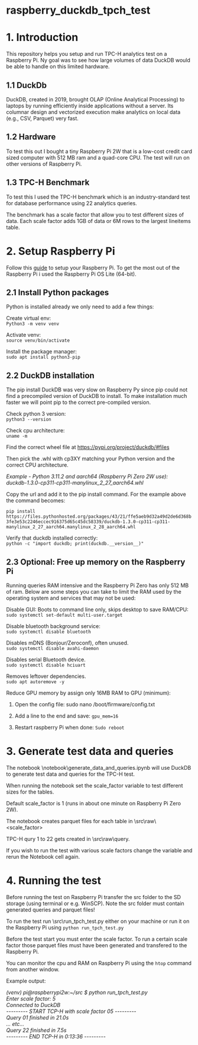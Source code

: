# raspberry_duckdb_tpch_test

# 1. Introduction

This repository helps you setup and run TPC-H analytics test on a Raspberry Pi. Ny goal was to see how large volumes of data DuckDB would be able to handle on this limited hardware.

## 1.1 DuckDb
DuckDB, created in 2019, brought OLAP (Online Analytical Processing) to laptops by running efficiently inside applications without a server. Its columnar design and vectorized execution make analytics on local data (e.g., CSV, Parquet) very fast. 

## 1.2 Hardware
To test this out I bought a tiny Raspberry Pi 2W that is a low-cost credit card sized computer with 512 MB ram and a quad-core CPU. The test will run on other versions of Raspberry Pi.

## 1.3 TPC-H Benchmark
To test this I used the TPC-H benchmark which is an industry-standard test for database performance using 22 analytics queries. 

The benchmark has a scale factor that allow you to test different sizes of data. Each scale factor adds 1GB of data or 6M rows to the largest lineitems table.

# 2. Setup Raspberry Pi

Follow this [guide](https://pypi.org/project/duckdb/#files) to setup your Raspberry Pi. To get the most out of the Raspberry Pi i used the Raspberry Pi OS Lite (64-bit).

## 2.1 Install Python packages
Python is installed already we only need to add a few things:

Create virtual env:  
```Python3 -m venv venv```

Activate venv:  
```source venv/bin/activate```

Install the package manager:  
```sudo apt install python3-pip```

## 2.2 DuckDB installation

The pip install DuckDB was very slow on Raspberry Py since pip could not find a precompiled version of DuckDB to install. To make installation much faster we will point pip to the correct pre-compiled version.

Check python 3 version:  
```python3 --version```

Check cpu architecture:  
```uname -m```

Find the correct wheel file at https://pypi.org/project/duckdb/#files

Then pick the .whl with cp3XY matching your Python version and the correct CPU architecture.

*Example - Python 3.11.2 and aarch64 (Raspberry Pi Zero 2W use):   
duckdb-1.3.0-cp311-cp311-manylinux_2_27_aarch64.whl*

Copy the url and add it to the pip install command. For the example above the command becomes:

```pip install https://files.pythonhosted.org/packages/43/21/ffe5aeb9d32a49d2de6d368b3fe3e53c2246eccec916375d65c45dc58339/duckdb-1.3.0-cp311-cp311-manylinux_2_27_aarch64.manylinux_2_28_aarch64.whl```

Verify that duckdb installed correctly:  
```python -c "import duckdb; print(duckdb.__version__)"```

## 2.3 Optional: Free up memory on the Raspberry Pi

Running queries RAM intensive and the Raspberry Pi Zero has only 512 MB of ram. Below are some steps you can take to limit the RAM used by the operating system and services that may not be used:

Disable GUI: Boots to command line only, skips desktop to save RAM/CPU:  
```sudo systemctl set-default multi-user.target```

Disable bluetooth background service:  
```sudo systemctl disable bluetooth```

Disables mDNS (Bonjour/Zeroconf), often unused.  
```sudo systemctl disable avahi-daemon```

Disables serial Bluetooth device.  
```sudo systemctl disable hciuart```

Removes leftover dependencies.  
```sudo apt autoremove -y```

Reduce GPU memory by assign only 16MB RAM to GPU (minimum):

1. Open the config file: sudo nano /boot/firmware/config.txt

2. Add a line to the end and save:
```gpu_mem=16```

3. Restart raspberry Pi when done:
```Sudo reboot```

# 3. Generate test data and queries

The notebook \notebook\generate_data_and_queries.ipynb will use DuckDB to generate test data and queries for the TPC-H test.

When running the notebook set the scale_factor variable to test different sizes for the tables. 

Default scale_factor is 1 (runs in about one minute on Raspberry Pi Zero 2W).

The notebook creates parquet files for each table in \src\raw\\<scale_factor>

TPC-H qury 1 to 22 gets created in \src\raw\query.

If you wish to run the test with various scale factors change the variable and rerun the Notebook cell again.

# 4. Running the test

Before running the test on Raspberry Pi transfer the src folder to the SD storage (using terminal or e.g. WinSCP). Note the src folder must contain generated queries and parquet files!

To run the test run \src\run_tpch_test.py either on your machine or run it on the Raspberry Pi using ```python run_tpch_test.py```

Before the test start you must enter the scale factor. To run a certain scale factor those parquet files must have been generated and transfered to the Raspberry Pi.

You can monitor the cpu and RAM on Raspberry Pi using the ```htop``` command from another window.

Example output:

*(venv) pi@raspberrypi2w:~/src $ python run_tpch_test.py  
Enter scale factor: 5  
Connected to DuckDB  
--------- START TCP-H with scale factor  05 ---------  
Query 01 finished in 21.0s  
... etc...   
Query 22 finished in 7.5s  
--------- END TCP-H in 0:13:36 ---------*

